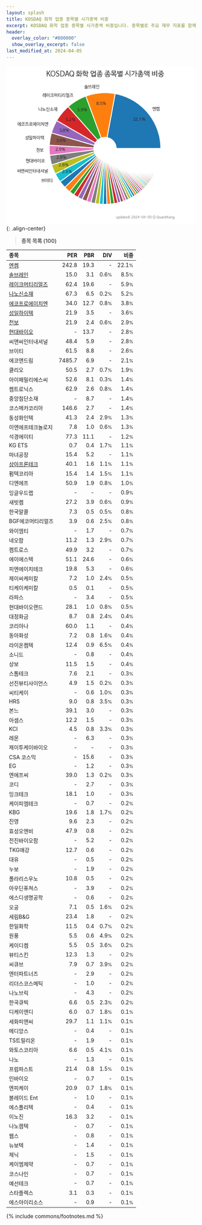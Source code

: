 ```yaml
---
layout: splash
title: KOSDAQ 화학 업종 종목별 시가총액 비중
excerpt: KOSDAQ 화학 업종 종목별 시가총액 비중입니다. 종목별로 주요 재무 지표를 함께 표시합니다.
header:
  overlay_color: "#800000"
  show_overlay_excerpt: false
last_modified_at: 2024-04-05
---
```



![KOSDAQ 화학 업종 종목별 시가총액 비중](/stats/sector/images/kosdaq_업종_화학_종목.png){: .align-center}


> **종목 목록 (100)**<a id="list"></a>

| **종목** | **PER** | **PBR** | **DIV** | **비중** |
| :------- | ------: | ------: | ------: | -------: |
| [엔켐](/348370/) | 242.8 | 19.3 | - | 22.1<small>%</small> |
| [솔브레인](/357780/) | 15.0 | 3.1 | 0.6<small>%</small> | 8.5<small>%</small> |
| [레이크머티리얼즈](/281740/) | 62.4 | 19.6 | - | 5.9<small>%</small> |
| [나노신소재](/121600/) | 67.3 | 6.5 | 0.2<small>%</small> | 5.2<small>%</small> |
| [에코프로에이치엔](/383310/) | 34.0 | 12.7 | 0.8<small>%</small> | 3.8<small>%</small> |
| [성일하이텍](/365340/) | 21.9 | 3.5 | - | 3.6<small>%</small> |
| [천보](/278280/) | 21.9 | 2.4 | 0.6<small>%</small> | 2.9<small>%</small> |
| [현대바이오](/048410/) | - | 13.7 | - | 2.8<small>%</small> |
| 씨앤씨인터내셔널 | 48.4 | 5.9 | - | 2.8<small>%</small> |
| 브이티 | 61.5 | 8.8 | - | 2.6<small>%</small> |
| 에코앤드림 | 7485.7 | 6.9 | - | 2.1<small>%</small> |
| 클리오 | 50.5 | 2.7 | 0.7<small>%</small> | 1.9<small>%</small> |
| 아이패밀리에스씨 | 52.6 | 8.1 | 0.3<small>%</small> | 1.4<small>%</small> |
| 켐트로닉스 | 62.9 | 2.6 | 0.8<small>%</small> | 1.4<small>%</small> |
| 중앙첨단소재 | - | 8.7 | - | 1.4<small>%</small> |
| 코스메카코리아 | 146.6 | 2.7 | - | 1.4<small>%</small> |
| 동성화인텍 | 41.3 | 2.4 | 2.9<small>%</small> | 1.3<small>%</small> |
| 이엔에프테크놀로지 | 7.8 | 1.0 | 0.6<small>%</small> | 1.3<small>%</small> |
| 석경에이티 | 77.3 | 11.1 | - | 1.2<small>%</small> |
| KG ETS | 0.7 | 0.4 | 1.7<small>%</small> | 1.1<small>%</small> |
| 마녀공장 | 15.4 | 5.2 | - | 1.1<small>%</small> |
| [상아프론테크](/089980/) | 40.1 | 1.6 | 1.1<small>%</small> | 1.1<small>%</small> |
| 펌텍코리아 | 15.4 | 1.4 | 1.5<small>%</small> | 1.1<small>%</small> |
| 디엔에프 | 50.9 | 1.9 | 0.8<small>%</small> | 1.0<small>%</small> |
| 잉글우드랩 | - | - | - | 0.9<small>%</small> |
| 새빗켐 | 27.2 | 3.9 | 0.6<small>%</small> | 0.9<small>%</small> |
| 한국알콜 | 7.3 | 0.5 | 0.5<small>%</small> | 0.8<small>%</small> |
| BGF에코머티리얼즈 | 3.9 | 0.6 | 2.5<small>%</small> | 0.8<small>%</small> |
| 와이엠티 | - | 1.7 | - | 0.7<small>%</small> |
| 네오팜 | 11.2 | 1.3 | 2.9<small>%</small> | 0.7<small>%</small> |
| 켐트로스 | 49.9 | 3.2 | - | 0.7<small>%</small> |
| 에이에스텍 | 51.1 | 24.6 | - | 0.6<small>%</small> |
| 피엔에이치테크 | 19.8 | 5.3 | - | 0.6<small>%</small> |
| 제이씨케미칼 | 7.2 | 1.0 | 2.4<small>%</small> | 0.5<small>%</small> |
| 티케이케미칼 | 0.5 | 0.1 | - | 0.5<small>%</small> |
| 라파스 | - | 3.4 | - | 0.5<small>%</small> |
| 현대바이오랜드 | 28.1 | 1.0 | 0.8<small>%</small> | 0.5<small>%</small> |
| 대정화금 | 8.7 | 0.8 | 2.4<small>%</small> | 0.4<small>%</small> |
| 코리아나 | 60.0 | 1.1 | - | 0.4<small>%</small> |
| 동아화성 | 7.2 | 0.8 | 1.6<small>%</small> | 0.4<small>%</small> |
| 라이온켐텍 | 12.4 | 0.9 | 6.5<small>%</small> | 0.4<small>%</small> |
| 소니드 | - | 0.8 | - | 0.4<small>%</small> |
| 상보 | 11.5 | 1.5 | - | 0.4<small>%</small> |
| 스톰테크 | 7.6 | 2.1 | - | 0.3<small>%</small> |
| 선진뷰티사이언스 | 4.9 | 1.5 | 0.2<small>%</small> | 0.3<small>%</small> |
| 씨티케이 | - | 0.6 | 1.0<small>%</small> | 0.3<small>%</small> |
| HRS | 9.0 | 0.8 | 3.5<small>%</small> | 0.3<small>%</small> |
| 본느 | 39.1 | 3.0 | - | 0.3<small>%</small> |
| 아셈스 | 12.2 | 1.5 | - | 0.3<small>%</small> |
| KCI | 4.5 | 0.8 | 3.3<small>%</small> | 0.3<small>%</small> |
| 레몬 | - | 6.3 | - | 0.3<small>%</small> |
| 제이투케이바이오 | - | - | - | 0.3<small>%</small> |
| CSA 코스믹 | - | 15.6 | - | 0.3<small>%</small> |
| EG | - | 1.2 | - | 0.3<small>%</small> |
| 엔에프씨 | 39.0 | 1.3 | 0.2<small>%</small> | 0.3<small>%</small> |
| 코디 | - | 2.7 | - | 0.3<small>%</small> |
| 잉크테크 | 18.1 | 1.0 | - | 0.3<small>%</small> |
| 케이피엠테크 | - | 0.7 | - | 0.2<small>%</small> |
| KBG | 19.6 | 1.8 | 1.7<small>%</small> | 0.2<small>%</small> |
| 진영 | 9.6 | 2.3 | - | 0.2<small>%</small> |
| 효성오앤비 | 47.9 | 0.8 | - | 0.2<small>%</small> |
| 전진바이오팜 | - | 5.2 | - | 0.2<small>%</small> |
| TKG애강 | 12.7 | 0.6 | - | 0.2<small>%</small> |
| 대유 | - | 0.5 | - | 0.2<small>%</small> |
| 누보 | - | 1.9 | - | 0.2<small>%</small> |
| 폴라리스우노 | 10.8 | 0.5 | - | 0.2<small>%</small> |
| 아우딘퓨쳐스 | - | 3.9 | - | 0.2<small>%</small> |
| 에스디생명공학 | - | 0.6 | - | 0.2<small>%</small> |
| 오공 | 7.1 | 0.5 | 1.6<small>%</small> | 0.2<small>%</small> |
| 세림B&G | 23.4 | 1.8 | - | 0.2<small>%</small> |
| 한일화학 | 11.5 | 0.4 | 0.7<small>%</small> | 0.2<small>%</small> |
| 원풍 | 5.5 | 0.6 | 4.9<small>%</small> | 0.2<small>%</small> |
| 케이디켐 | 5.5 | 0.5 | 3.6<small>%</small> | 0.2<small>%</small> |
| 뷰티스킨 | 12.3 | 1.3 | - | 0.2<small>%</small> |
| 씨큐브 | 7.9 | 0.7 | 3.9<small>%</small> | 0.2<small>%</small> |
| 엔터파트너즈 | - | 2.9 | - | 0.2<small>%</small> |
| 리더스코스메틱 | - | 1.0 | - | 0.2<small>%</small> |
| 나노브릭 | - | 4.3 | - | 0.2<small>%</small> |
| 한국큐빅 | 6.6 | 0.5 | 2.3<small>%</small> | 0.2<small>%</small> |
| 디케이앤디 | 6.0 | 0.7 | 1.8<small>%</small> | 0.1<small>%</small> |
| 세화피앤씨 | 29.7 | 1.1 | 1.1<small>%</small> | 0.1<small>%</small> |
| 메디앙스 | - | 0.4 | - | 0.1<small>%</small> |
| TS트릴리온 | - | 1.9 | - | 0.1<small>%</small> |
| 와토스코리아 | 6.6 | 0.5 | 4.1<small>%</small> | 0.1<small>%</small> |
| 나노 | - | 1.3 | - | 0.1<small>%</small> |
| 프럼파스트 | 21.4 | 0.8 | 1.5<small>%</small> | 0.1<small>%</small> |
| 인바이오 | - | 0.7 | - | 0.1<small>%</small> |
| 엔피케이 | 20.9 | 0.7 | 1.8<small>%</small> | 0.1<small>%</small> |
| 블레이드 Ent | - | 1.0 | - | 0.1<small>%</small> |
| 에스폴리텍 | - | 0.4 | - | 0.1<small>%</small> |
| 이노진 | 16.3 | 3.2 | - | 0.1<small>%</small> |
| 나노캠텍 | - | 0.7 | - | 0.1<small>%</small> |
| 웹스 | - | 0.8 | - | 0.1<small>%</small> |
| 뉴보텍 | - | 1.4 | - | 0.1<small>%</small> |
| 제닉 | - | 1.5 | - | 0.1<small>%</small> |
| 케이엠제약 | - | 0.7 | - | 0.1<small>%</small> |
| 코스나인 | - | 0.7 | - | 0.1<small>%</small> |
| 예선테크 | - | 0.7 | - | 0.1<small>%</small> |
| 스타플렉스 | 3.1 | 0.3 | - | 0.1<small>%</small> |
| 에스아이리소스 | - | 0.9 | - | 0.1<small>%</small> |

{% include commons/footnotes.md %}